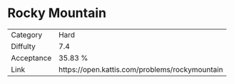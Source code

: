 # Rocky Mountain

<table>
    <tr>
        <td>Category</td>
        <td>Hard</td>
    </tr>
    <tr>
        <td>Diffulty</td>
        <td>7.4</td>
    </tr>
    <tr>
        <td>Acceptance</td>
        <td>35.83 %</td>
    </tr>
    <tr>
        <td>Link</td>
        <td>https://open.kattis.com/problems/rockymountain</td>
    </tr>
</table>